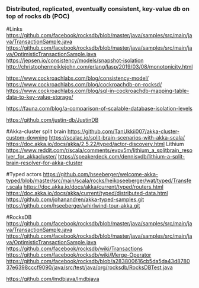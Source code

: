 ### Distributed, replicated, eventually consistent, key-value db on top of rocks db (POC)

#Links
https://github.com/facebook/rocksdb/blob/master/java/samples/src/main/java/TransactionSample.java
https://github.com/facebook/rocksdb/blob/master/java/samples/src/main/java/OptimisticTransactionSample.java
https://jepsen.io/consistency/models/snapshot-isolation
http://christophermeiklejohn.com/erlang/lasp/2019/03/08/monotonicity.html


https://www.cockroachlabs.com/blog/consistency-model/
https://www.cockroachlabs.com/blog/cockroachdb-on-rocksd/
https://www.cockroachlabs.com/blog/sql-in-cockroachdb-mapping-table-data-to-key-value-storage/


https://fauna.com/blog/a-comparison-of-scalable-database-isolation-levels

https://github.com/justin-db/JustinDB


#Akka-cluster split brain
https://github.com/TanUkkii007/akka-cluster-custom-downing
https://scalac.io/split-brain-scenarios-with-akka-scala/
https://doc.akka.io/docs/akka/2.5.22/typed/actor-discovery.html
Lithium 
https://www.reddit.com/r/scala/comments/evpv5m/lithium_a_splitbrain_resolver_for_akkacluster/
https://speakerdeck.com/dennisvdb/lithium-a-split-brain-resolver-for-akka-cluster 


#Typed actors
https://github.com/hseeberger/welcome-akka-typed/blob/master/src/main/scala/rocks/heikoseeberger/wat/typed/Transfer.scala
https://doc.akka.io/docs/akka/current/typed/routers.html
https://doc.akka.io/docs/akka/current/typed/distributed-data.html
https://github.com/johanandren/akka-typed-samples.git
https://github.com/hseeberger/whirlwind-tour-akka.git


#RocksDB
https://github.com/facebook/rocksdb/blob/master/java/samples/src/main/java/TransactionSample.java
https://github.com/facebook/rocksdb/blob/master/java/samples/src/main/java/OptimisticTransactionSample.java
https://github.com/facebook/rocksdb/wiki/Transactions
https://github.com/facebook/rocksdb/wiki/Merge-Operator
https://github.com/facebook/rocksdb/blob/a283800616cb5da5da43d878037e6398cccf9090/java/src/test/java/org/rocksdb/RocksDBTest.java

https://github.com/lmdbjava/lmdbjava
